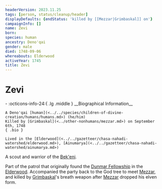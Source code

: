 ```yaml
---
headerVersion: 2023.11.25
tags: [person, status/cleanup/header]
displayDefaults: {endStatus: 'killed by [[Mezzar|Grimbaskal]] on'}
campaignInfo: []
name: Zevi
born:
species: human
ancestry: Deno'qai
gender: male
died: 1748-09-06
whereabouts: Elderwood
activeYear: 1745
title: Zevi
---
```

# Zevi
<div class="grid cards ext-narrow-margin ext-one-column" markdown>
- :octicons-info-24:{ .lg .middle } __Biographical Information__

    A Deno'qai [human](<../../species/children-of-divine-creation/humans/humans.md>) (he/him)  
    Killed by [Grimbaskal](<../other-nonhumans/mezzar.md>) on September 6th, 1748  
    { .bio }

    Lived in the [Elderwood](<../../gazetteer/chasa-nahadi-watershed/elderwood.md>), [Ainumarya](<../../gazetteer/chasa-nahadi-watershed/ainumarya.md>)
</div>




A scout and warrior of the [Bek'eni](<../../groups/deno-qai-tribes/bek-eni.md>). 


Part of the patrol that originally found the [Dunmar Fellowship](<../pcs/dunmar-fellowship/dunmar-fellowship.md>) in the [Elderwood](<../../gazetteer/chasa-nahadi-watershed/elderwood.md>).  Accompanied the party back to the God tree to meet [Mezzar](<../other-nonhumans/mezzar.md>), and killed by [Grimbaskal](<../other-nonhumans/mezzar.md>)'s breath weapon after [Mezzar](<../other-nonhumans/mezzar.md>) dropped his elven form. 
